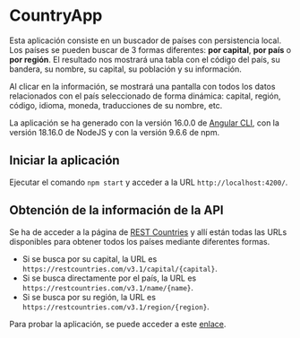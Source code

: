 # CountryApp

Esta aplicación consiste en un buscador de países con persistencia local. Los países se pueden buscar de 3 formas diferentes: **por capital**, **por país** o **por región**. El resultado nos mostrará una tabla con el código del país, su bandera, su nombre, su capital, su población y su información.

Al clicar en la información, se mostrará una pantalla con todos los datos relacionados con el país seleccionado de forma dinámica: capital, región, código, idioma, moneda, traducciones de su nombre, etc.

La aplicación se ha generado con la versión 16.0.0 de [Angular CLI](https://github.com/angular/angular-cli), con la versión 18.16.0 de NodeJS y con la versión 9.6.6 de npm.

## Iniciar la aplicación

Ejecutar el comando `npm start` y acceder a la URL `http://localhost:4200/`.

## Obtención de la información de la API

Se ha de acceder a la página de [REST Countries](https://restcountries.com) y allí están todas las URLs disponibles para obtener todos los países mediante diferentes formas.
* Si se busca por su capital, la URL es `https://restcountries.com/v3.1/capital/{capital}`.
* Si se busca directamente por el país, la URL es `https://restcountries.com/v3.1/name/{name}`.
* Si se busca por su región, la URL es `https://restcountries.com/v3.1/region/{region}`.

Para probar la aplicación, se puede acceder a este [enlace](https://country-app-amin.netlify.app).